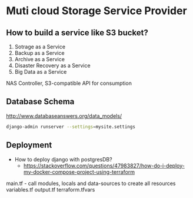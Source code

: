 # Muti cloud Storage Service Provider

## How to build a service like S3 bucket?

1. Sotrage as a Service
2. Backup as a Service
3. Archive as a Service
4. Disaster Recovery as a Service
5. Big Data as a Service

NAS Controller, S3-compatible API for consumption

## Database Schema

http://www.databaseanswers.org/data_models/

```bash
django-admin runserver --settings=mysite.settings
```

## Deployment

- How to deploy django with postgresDB?
  - https://stackoverflow.com/questions/47983827/how-do-i-deploy-my-docker-compose-project-using-terraform

main.tf - call modules, locals and data-sources to create all resources
variables.tf
output.tf
terraform.tfvars

